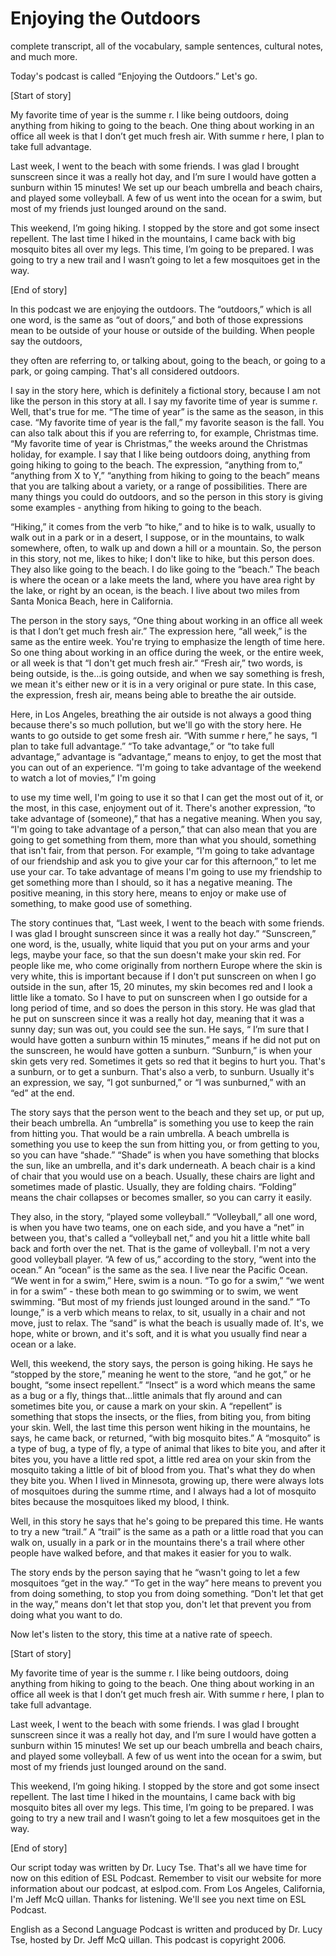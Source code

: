 # Enjoying the Outdoors

complete transcript, all of the vocabulary, sample sentences, cultural notes, and much more. 

Today's podcast is called “Enjoying the Outdoors.”  Let's go. 

[Start of story] 

My favorite time of year is the summe r.  I like being outdoors, doing anything from hiking to going to the beach.  One thing about working in an office all week is that I don’t get much fresh air.  With summe r here, I plan to take full advantage.   

Last week, I went to the beach with some friends.  I was glad I brought sunscreen since it was a really hot day, and I’m sure I would have gotten a sunburn within 15 minutes!  We set up our beach umbrella and beach chairs, and played some volleyball.  A few of us went into the ocean for a swim, but most of my friends just lounged around on the sand.   

This weekend, I’m going hiking.  I stopped by the store and got some insect repellent.  The last time I hiked in the mountains, I came back with big mosquito bites all over my legs.  This time, I’m going to be prepared.  I was going to try a new trail and I wasn’t going to let a few mosquitoes get in the way.   

[End of story] 

In this podcast we are enjoying the outdoors.  The “outdoors,” which is all one word, is the same as “out of doors,” and both of those expressions mean to be outside of your house or outside of the building.  When people say the outdoors,  

 they often are referring to, or talking about, going to the beach, or going to a park, or going camping. That's all considered outdoors. 

I say in the story here, which is definitely a fictional story, because I am not like the person in this story at all.  I say my favorite time of year is summe r.  Well, that's true for me.  “The time of year” is the same as the season, in this case. “My favorite time of year is the fall,” my favorite season is the fall.  You can also talk about this if you are referring to, for example, Christmas time.  “My favorite time of year is Christmas,” the weeks around the Christmas holiday, for example. I say that I like being outdoors doing, anything from going hiking to going to the beach.  The expression, “anything from to,” “anything from X to Y,” “anything from hiking to going to the beach” means that you are talking about a variety, or a range of possibilities.  There are many things you could do outdoors, and so the person in this story is giving some examples - anything from hiking to going to the beach. 

“Hiking,” it comes from the verb “to hike,” and to hike is to walk, usually to walk out in a park or in a desert, I suppose, or in the mountains, to walk somewhere, often, to walk up and down a hill or a mountain.  So, the person in this story, not me, likes to hike; I don't like to hike, but this person does.  They also like going to the beach.  I do like going to the “beach.”  The beach is where the ocean or a lake meets the land, where you have area right by the lake, or right by an ocean, is the beach.  I live about two miles from Santa Monica Beach, here in California. 

The person in the story says, “One thing about working in an office all week is that I don’t get much fresh air.”  The expression here, “all week,” is the same as the entire week.  You're trying to emphasize the length of time here.  So one thing about working in an office during the week, or the entire week, or all week is that “I don't get much fresh air.”  “Fresh air,” two words, is being outside, is the…is going outside, and when we say something is fresh, we mean it's either new or it is in a very original or pure state.  In this case, the expression, fresh air, means being able to breathe the air outside.   

Here, in Los Angeles, breathing the air outside is not always a good thing because there's so much pollution, but we'll go with the story here.  He wants to go outside to get some fresh air.  “With summe r here,” he says, “I plan to take full advantage.”  “To take advantage,” or “to take full advantage,” advantage is “advantage,” means to enjoy, to get the most that you can out of an experience. “I'm going to take advantage of the weekend to watch a lot of movies,” I'm going  

 to use my time well, I'm going to use it so that I can get the most out of it, or the most, in this case, enjoyment out of it. There's another expression, “to take advantage of (someone),” that has a negative meaning.  When you say, “I'm going to take advantage of a person,” that can also mean that you are going to get something from them, more than what you should, something that isn't fair, from that person.  For example, “I'm going to take advantage of our friendship and ask you to give your car for this afternoon,” to let me use your car.  To take advantage of means I'm going to use my friendship to get something more than I should, so it has a negative meaning.  The positive meaning, in this story here, means to enjoy or make use of something, to make good use of something. 

The story continues that, “Last week, I went to the beach with some friends.  I was glad I brought sunscreen since it was a really hot day.”  “Sunscreen,” one word, is the, usually, white liquid that you put on your arms and your legs, maybe your face, so that the sun doesn't make your skin red.  For people like me, who come originally from northern Europe where the skin is very white, this is important because if I don't put sunscreen on when I go outside in the sun, after 15, 20 minutes, my skin becomes red and I look a little like a tomato.  So I have to put on sunscreen when I go outside for a long period of time, and so does the person in this story.  He was glad that he put on sunscreen since it was a really hot day, meaning that it was a sunny day; sun was out, you could see the sun. He says, “ I’m sure that I would have gotten a sunburn within 15 minutes,” means if he did not put on the sunscreen, he would have gotten a sunburn.  “Sunburn,” is when your skin gets very red.  Sometimes it gets so red that it begins to hurt you.  That's a sunburn, or to get a sunburn.  That's also a verb, to sunburn. Usually it's an expression, we say, “I got sunburned,” or “I was sunburned,” with an “ed” at the end. 

The story says that the person went to the beach and they set up, or put up, their beach umbrella.  An “umbrella” is something you use to keep the rain from hitting you.  That would be a rain umbrella.  A beach umbrella is something you use to keep the sun from hitting you, or from getting to you, so you can have “shade.” “Shade” is when you have something that blocks the sun, like an umbrella, and it's dark underneath.  A beach chair is a kind of chair that you would use on a beach.  Usually, these chairs are light and sometimes made of plastic.  Usually, they are folding chairs.  “Folding” means the chair collapses or becomes smaller, so you can carry it easily. 

 They also, in the story, “played some volleyball.”  “Volleyball,” all one word, is when you have two teams, one on each side, and you have a “net” in between you, that's called a “volleyball net,” and you hit a little white ball back and forth over the net.  That is the game of volleyball.  I'm not a very good volleyball player.  “A few of us,” according to the story, “went into the ocean.”  An “ocean” is the same as the sea.  I live near the Pacific Ocean.  “We went in for a swim,” Here, swim is a noun.  “To go for a swim,” “we went in for a swim” - these both mean to go swimming or to swim, we went swimming. “But most of my friends just lounged around in the sand.”  “To lounge,” is a verb which means to relax, to sit, usually in a chair and not move, just to relax.  The “sand” is what the beach is usually made of.  It's, we hope, white or brown, and it's soft, and it is what you usually find near a ocean or a lake. 

Well, this weekend, the story says, the person is going hiking.  He says he “stopped by the store,” meaning he went to the store, “and he got,” or he bought, “some insect repellent.”  “Insect” is a word which means the same as a bug or a fly, things that…little animals that fly around and can sometimes bite you, or cause a mark on your skin.  A “repellent” is something that stops the insects, or the flies, from biting you, from biting your skin.  Well, the last time this person went hiking in the mountains, he says, he came back, or returned, “with big mosquito bites.”  A “mosquito” is a type of bug, a type of fly, a type of animal that likes to bite you, and after it bites you, you have a little red spot, a little red area on your skin from the mosquito taking a little of bit of blood from you.  That's what they do when they bite you.  When I lived in Minnesota, growing up, there were always lots of mosquitoes during the summe rtime, and I always had a lot of mosquito bites because the mosquitoes liked my blood, I think. 

Well, in this story he says that he's going to be prepared this time.  He wants to try a new “trail.”  A “trail” is the same as a path or a little road that you can walk on, usually in a park or in the mountains there's a trail where other people have walked before, and that makes it easier for you to walk.   

The story ends by the person saying that he “wasn't going to let a few mosquitoes “get in the way.”  “To get in the way” here means to prevent you from doing something, to stop you from doing something.  “Don't let that get in the way,” means don't let that stop you, don't let that prevent you from doing what you want to do. 

Now let's listen to the story, this time at a native rate of speech.  

 [Start of story] 

My favorite time of year is the summe r.  I like being outdoors, doing anything from hiking to going to the beach.  One thing about working in an office all week is that I don’t get much fresh air.  With summe r here, I plan to take full advantage.   

Last week, I went to the beach with some friends.  I was glad I brought sunscreen since it was a really hot day, and I’m sure I would have gotten a sunburn within 15 minutes!  We set up our beach umbrella and beach chairs, and played some volleyball.  A few of us went into the ocean for a swim, but most of my friends just lounged around on the sand.   

This weekend, I’m going hiking.  I stopped by the store and got some insect repellent.  The last time I hiked in the mountains, I came back with big mosquito bites all over my legs.  This time, I’m going to be prepared.  I was going to try a new trail and I wasn’t going to let a few mosquitoes get in the way.   

[End of story] 

Our script today was written by Dr. Lucy Tse.  That's all we have time for now on this edition of ESL Podcast.  Remember to visit our website for more information about our podcast, at eslpod.com. From Los Angeles, California, I'm Jeff McQ uillan.  Thanks for listening.  We'll see you next time on ESL Podcast. 

English as a Second Language Podcast is written and produced by Dr. Lucy Tse, hosted by Dr. Jeff McQ uillan.  This podcast is copyright 2006.

